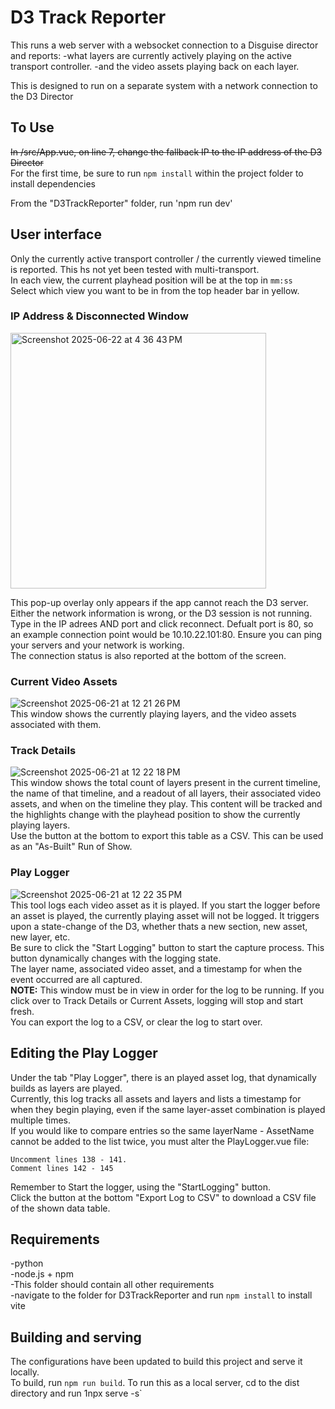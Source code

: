 # D3 Track Reporter

This runs a web server with a websocket connection to a Disguise director and reports:
-what layers are currently actively playing on the active transport controller. 
-and the video assets playing back on each layer.  

This is designed to run on a separate system with a network connection to the D3 Director

## To Use
~~In /src/App.vue, on line 7, change the fallback IP to the IP address of the D3 Director~~  
For the first time, be sure to run `npm install` within the project folder to install dependencies  

From the "D3TrackReporter" folder, run 'npm run dev'

## User interface
Only the currently active transport controller / the currently viewed timeline is reported. This hs not yet been tested with multi-transport.  
In each view, the current playhead position will be at the top in `mm:ss`  
Select which view you want to be in from the top header bar in yellow.

### IP Address & Disconnected Window
<img width="409" alt="Screenshot 2025-06-22 at 4 36 43 PM" src="https://github.com/user-attachments/assets/f0ee9544-b6f6-4d09-ae43-7d829011463e" />  

This pop-up overlay only appears if the app cannot reach the D3 server. Either the network information is wrong, or the D3 session is not running.  
Type in the IP adrees AND port and click reconnect.  Defualt port is 80, so an example connection point would be 10.10.22.101:80.
Ensure you can ping your servers and your network is working.  
The connection status is also reported at the bottom of the screen.

### Current Video Assets 
![Screenshot 2025-06-21 at 12 21 26 PM](https://github.com/user-attachments/assets/d5143c91-ea08-4371-a2e4-0928ff4f8864)  
This window shows the currently playing layers, and the video assets associated with them.

### Track Details
![Screenshot 2025-06-21 at 12 22 18 PM](https://github.com/user-attachments/assets/c8c171a9-3c53-4d60-9c71-82d8c0189cca)  
This window shows the total count of layers present in the current timeline, the name of that timeline, and a readout of all layers, their associated video assets, and when on the timeline they play. This content will be tracked and the highlights change with the playhead position to show the currently playing layers.  
Use the button at the bottom to export this table as a CSV. This can be used as an "As-Built" Run of Show.

### Play Logger
![Screenshot 2025-06-21 at 12 22 35 PM](https://github.com/user-attachments/assets/8a69505d-8639-410b-9ae9-7f9f5e1b1dd7)  
This tool logs each video asset as it is played. If you start the logger before an asset is played, the currently playing asset will not be logged. It triggers upon a state-change of the D3, whether thats a new section, new asset, new layer, etc.  
Be sure to click the "Start Logging" button to start the capture process. This button dynamically changes with the logging state.  
The layer name, associated video asset, and a timestamp for when the event occurred are all captured.  
**NOTE:** This window must be in view in order for the log to be running. If you click over to Track Details or Current Assets, logging will stop and start fresh.  
You can export the log to a CSV, or clear the log to start over.

## Editing the Play Logger
Under the tab "Play Logger", there is an played asset log, that dynamically builds as layers are played.  
Currently, this log tracks all assets and layers and lists a timestamp for when they begin playing, even if the same layer-asset combination is played multiple times.  
If you would like to compare entries so the same layerName - AssetName cannot be added to the list twice, you must alter the PlayLogger.vue file:  
```
Uncomment lines 138 - 141.
Comment lines 142 - 145
```
Remember to Start the logger, using the "StartLogging" button.  
Click the button at the bottom "Export Log to CSV" to download a CSV file of the shown data table.

## Requirements
-python  
-node.js + npm  
-This folder should contain all other requirements  
-navigate to the folder for D3TrackReporter and run `npm install` to install vite

## Building and serving
The configurations have been updated to build this project and serve it locally.  
To build, run `npm run build`. 
To run this as a local server, cd to the dist directory and run 1npx serve -s`
